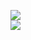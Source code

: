 [![](https://img.shields.io/badge/Made%20With-Github%20Spray-lightgrey.svg?style=for-the-badge&logo=github)](https://github.com/Annihil/github-spray#9927)  
[![](https://i.imgur.com/2DrTn0Z.gif)](https://github.com/Annihil/github-spray)